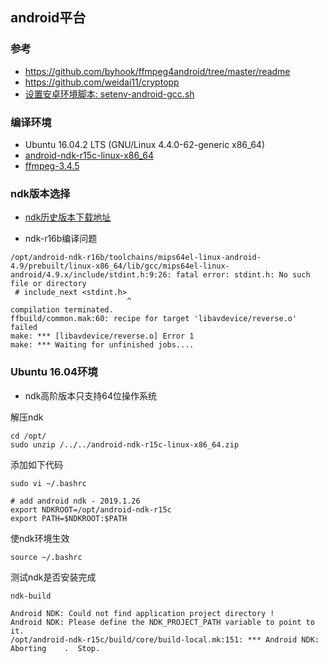 ## android平台


### 参考
* https://github.com/byhook/ffmpeg4android/tree/master/readme
* https://github.com/weidai11/cryptopp
* [设置安卓环境脚本: setenv-android-gcc.sh](https://github.com/weidai11/cryptopp/blob/master/setenv-android-gcc.sh)


### 编译环境
* Ubuntu 16.04.2 LTS (GNU/Linux 4.4.0-62-generic x86_64)
* [android-ndk-r15c-linux-x86_64](https://dl.google.com/android/repository/android-ndk-r15c-linux-x86_64.zip)
* [ffmpeg-3.4.5](http://ffmpeg.org/releases/ffmpeg-3.4.5.tar.xz)


### ndk版本选择
* [ndk历史版本下载地址](https://github.com/lishaoliang/ffmpeg/blob/master/docs/android_sdk.md)


* ndk-r16b编译问题
```
/opt/android-ndk-r16b/toolchains/mips64el-linux-android-4.9/prebuilt/linux-x86_64/lib/gcc/mips64el-linux-android/4.9.x/include/stdint.h:9:26: fatal error: stdint.h: No such file or directory
 # include_next <stdint.h>
                          ^
compilation terminated.
ffbuild/common.mak:60: recipe for target 'libavdevice/reverse.o' failed
make: *** [libavdevice/reverse.o] Error 1
make: *** Waiting for unfinished jobs....
```

### Ubuntu 16.04环境
* ndk高阶版本只支持64位操作系统

解压ndk
```
cd /opt/
sudo unzip /../../android-ndk-r15c-linux-x86_64.zip
```

添加如下代码
```
sudo vi ~/.bashrc

# add android ndk - 2019.1.26
export NDKROOT=/opt/android-ndk-r15c
export PATH=$NDKROOT:$PATH
```

使ndk环境生效
```
source ~/.bashrc
```

测试ndk是否安装完成
```
ndk-build

Android NDK: Could not find application project directory !
Android NDK: Please define the NDK_PROJECT_PATH variable to point to it.
/opt/android-ndk-r15c/build/core/build-local.mk:151: *** Android NDK: Aborting    .  Stop.
```
